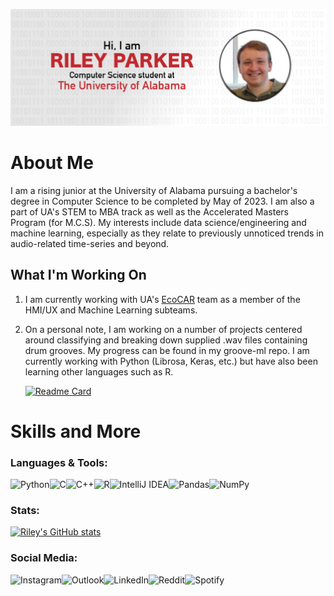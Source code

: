 ![](https://raw.githubusercontent.com/rgparker1689/rgparker1689/main/github-banner.png)
# About Me
I am a rising junior at the University of Alabama pursuing a bachelor's degree in Computer Science to be completed by May of 2023. I am also a part of UA's STEM to MBA track as well as the Accelerated Masters Program (for M.C.S). My interests include data science/engineering and machine learning, especially as they relate to previously unnoticed trends in audio-related time-series and beyond. 

## What I'm Working On

 1. I am currently working with UA's [EcoCAR](https://avtcseries.org/ecocar-mobility-challenge/) team as a member of the HMI/UX and Machine Learning subteams.
 2. On a personal note, I am working on a number of projects centered around classifying and breaking down supplied .wav files containing drum grooves. My progress can be found in my groove-ml repo. I am currently working with Python (Librosa, Keras, etc.) but have also been learning other languages such as R.
 
	 [![Readme Card](https://github-readme-stats.vercel.app/api/pin/?username=rgparker1689&repo=groove-ml)](https://github.com/rgparker1689/groove-ml)


# Skills and More
### Languages & Tools:
![Python](https://img.shields.io/badge/python-%2314354C.svg?style=for-the-badge&logo=python&logoColor=white)![C](https://img.shields.io/badge/C-%2300599C.svg?style=for-the-badge&logo=c&logoColor=white)![C++](https://img.shields.io/badge/c++-%2300599C.svg?style=for-the-badge&logo=c%2B%2B&logoColor=white)![R](https://img.shields.io/badge/r-%23276DC3.svg?style=for-the-badge&logo=r&logoColor=white)![IntelliJ IDEA](https://img.shields.io/badge/jupyter-FF0000.svg?style=for-the-badge&logo=jupyter&logoColor=white)![Pandas](https://img.shields.io/badge/pandas-%23150458.svg?style=for-the-badge&logo=pandas&logoColor=white)![NumPy](https://img.shields.io/badge/numpy-%23013243.svg?style=for-the-badge&logo=numpy&logoColor=white)
### Stats:
[![Riley's GitHub stats](https://github-readme-stats.vercel.app/api?username=rgparker1689&hide=prs,issues&count_private=true&show_icons=true&title_color=990000&icon_color=990000)](https://github.com/rgparker1689)

### Social Media:
![Instagram](https://img.shields.io/badge/rgparker1689-%23E4405F.svg?style=for-the-badge&logo=Instagram&logoColor=white)![Outlook](https://img.shields.io/badge/rgparker@crimson.ua.edu-0078D4?style=for-the-badge&logo=microsoft-outlook&logoColor=white)![LinkedIn](https://img.shields.io/badge/rileygparker-%230077B5.svg?style=for-the-badge&logo=linkedin&logoColor=white)![Reddit](https://img.shields.io/badge/Reddit-FF4500?style=for-the-badge&logo=reddit&logoColor=white)![Spotify](https://img.shields.io/badge/Riley_Parker-1ED760?style=for-the-badge&logo=spotify&logoColor=white)

